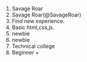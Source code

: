 1.  Savage Roar
2.  Savage Roar(@SavageRoar)
3.  Find new experience.
4.  Basic html,css,js.
5.  newbie
6.  newbie
7.  Technical college
8.  Beginner +
